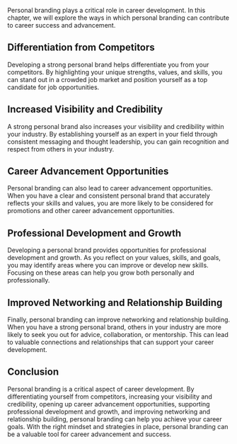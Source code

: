 
Personal branding plays a critical role in career development. In this chapter, we will explore the ways in which personal branding can contribute to career success and advancement.

Differentiation from Competitors
--------------------------------

Developing a strong personal brand helps differentiate you from your competitors. By highlighting your unique strengths, values, and skills, you can stand out in a crowded job market and position yourself as a top candidate for job opportunities.

Increased Visibility and Credibility
------------------------------------

A strong personal brand also increases your visibility and credibility within your industry. By establishing yourself as an expert in your field through consistent messaging and thought leadership, you can gain recognition and respect from others in your industry.

Career Advancement Opportunities
--------------------------------

Personal branding can also lead to career advancement opportunities. When you have a clear and consistent personal brand that accurately reflects your skills and values, you are more likely to be considered for promotions and other career advancement opportunities.

Professional Development and Growth
-----------------------------------

Developing a personal brand provides opportunities for professional development and growth. As you reflect on your values, skills, and goals, you may identify areas where you can improve or develop new skills. Focusing on these areas can help you grow both personally and professionally.

Improved Networking and Relationship Building
---------------------------------------------

Finally, personal branding can improve networking and relationship building. When you have a strong personal brand, others in your industry are more likely to seek you out for advice, collaboration, or mentorship. This can lead to valuable connections and relationships that can support your career development.

Conclusion
----------

Personal branding is a critical aspect of career development. By differentiating yourself from competitors, increasing your visibility and credibility, opening up career advancement opportunities, supporting professional development and growth, and improving networking and relationship building, personal branding can help you achieve your career goals. With the right mindset and strategies in place, personal branding can be a valuable tool for career advancement and success.
